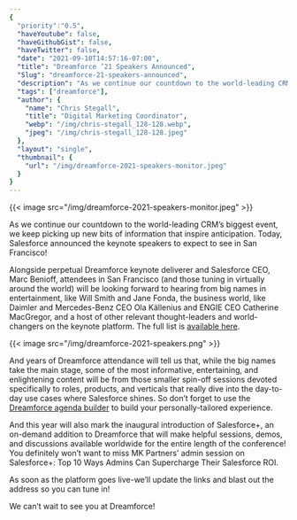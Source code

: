 ```yaml
---
{
  "priority":"0.5",
  "haveYoutube": false,
  "haveGithubGist": false,
  "haveTwitter": false,
  "date": "2021-09-10T14:57:16-07:00",
  "title": "Dreamforce ’21 Speakers Announced",
  "Slug": "dreamforce-21-speakers-announced",
  "description": "As we continue our countdown to the world-leading CRM’s biggest event, we keep picking up new bits of information that inspire…",
  "tags": ["dreamforce"],
  "author": {
    "name": "Chris Stegall",
    "title": "Digital Marketing Coordinator",
    "webp": "/img/chris-stegall_128-128.webp",
    "jpeg": "/img/chris-stegall_128-128.jpeg"
  },
  "layout": "single",
  "thumbnail": {
    "url": "/img/dreamforce-2021-speakers-monitor.jpeg"
  }
}
---
```



{{< image src="/img/dreamforce-2021-speakers-monitor.jpeg" >}}

As we continue our countdown to the world-leading CRM’s biggest event, we keep picking up new bits of information that inspire anticipation. Today, Salesforce announced the keynote speakers to expect to see in San Francisco!

Alongside perpetual Dreamforce keynote deliverer and Salesforce CEO, Marc Benioff, attendees in San Francisco (and those tuning in virtually around the world) will be looking forward to hearing from big names in entertainment, like Will Smith and Jane Fonda, the business world, like Daimler and Mercedes-Benz CEO Ola Källenius and ENGIE CEO Catherine MacGregor, and a host of other relevant thought-leaders and world-changers on the keynote platform. The full list is [available here](https://www.salesforce.com/dreamforce/speakers/).

{{< image src="/img/dreamforce-2021-speakers.png" >}}

And years of Dreamforce attendance will tell us that, while the big names take the main stage, some of the most informative, entertaining, and enlightening content will be from those smaller spin-off sessions devoted specifically to roles, products, and verticals that really dive into the day-to-day use cases where Salesforce shines. So don’t forget to use the [Dreamforce agenda builder](https://www.salesforce.com/dreamforce/schedule/) to build your personally-tailored experience.

And this year will also mark the inaugural introduction of Salesforce+, an on-demand addition to Dreamforce that will make helpful sessions, demos, and discussions available worldwide for the entire length of the conference! You definitely won’t want to miss MK Partners’ admin session on Salesforce+: Top 10 Ways Admins Can Supercharge Their Salesforce ROI.

As soon as the platform goes live-we’ll update the links and blast out the address so you can tune in!

We can’t wait to see you at Dreamforce!
